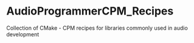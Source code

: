 # AudioProgrammerCPM_Recipes
Collection of CMake - CPM recipes for libraries commonly used in audio development
